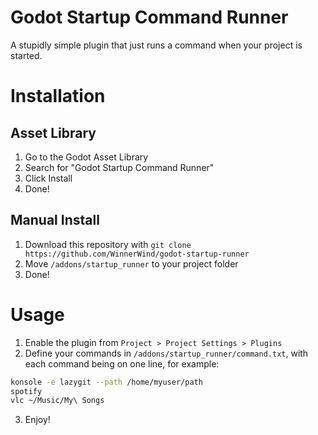 # Godot Startup Command Runner
A stupidly simple plugin that just runs a command when your project is started.

# Installation
## Asset Library
1. Go to the Godot Asset Library
2. Search for "Godot Startup Command Runner"
3. Click Install
4. Done!

## Manual Install
1. Download this repository with `git clone https://github.com/WinnerWind/godot-startup-runner`
2. Move `/addons/startup_runner` to your project folder
3. Done!

# Usage
1. Enable the plugin from `Project > Project Settings > Plugins`
2. Define your commands in `/addons/startup_runner/command.txt`, with each command being on one line, for example:

```bash
konsole -e lazygit --path /home/myuser/path
spotify
vlc ~/Music/My\ Songs
```
3. Enjoy!
